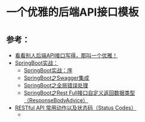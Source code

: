 # 一个优雅的后端API接口模板
#
#
## 参考：
- [看看别人后端API接口写得，那叫一个优雅！](https://blog.csdn.net/u013256816/article/details/109127203)
- [SpringBoot实战：](https://my.oschina.net/u/2250817?tab=newest&catalogId=6946026)
    - [SpringBoot实战：序](https://my.oschina.net/u/2250817/blog/3174153)
    - [SpringBoot之Swagger集成](https://my.oschina.net/u/2250817/blog/3188076)
    - [SpringBoot之全局错误处理](https://my.oschina.net/u/2250817/blog/3185444)
    - [SpringBoot之Rest Full接口自定义返回数据类型（ResponseBodyAdvice）](https://my.oschina.net/u/2250817/blog/3183053)
- [RESTful API 常用动作以及状态码（Status Codes）](https://my.oschina.net/u/2250817/blog/1803324)
    - []()
